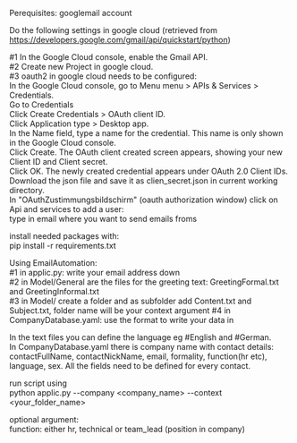 Perequisites: googlemail account

Do the following settings in google cloud (retrieved from https://developers.google.com/gmail/api/quickstart/python)

#1 In the Google Cloud console, enable the Gmail API. <br>
#2 Create new Project in google cloud. <br>
#3 oauth2 in google cloud needs to be configured: <br>
In the Google Cloud console, go to Menu menu > APIs & Services > Credentials. <br>
Go to Credentials <br>
Click Create Credentials > OAuth client ID. <br>
Click Application type > Desktop app. <br>
In the Name field, type a name for the credential. This name is only shown in the Google Cloud console. <br>
Click Create. The OAuth client created screen appears, showing your new Client ID and Client secret.<br>
Click OK. The newly created credential appears under OAuth 2.0 Client IDs.<br>
Download the json file and save it as clien_secret.json in current working directory.<br>
In "OAuthZustimmungsbildschirm" (oauth authorization window) click on Api and services to add a user:<br>
type in email where you want to send emails froms<br>

install needed packages with:<br>
pip install -r requirements.txt<br>

Using EmailAutomation:<br>
#1 in applic.py: write your email address down<br>
#2 in Model/General are the files for the greeting text: GreetingFormal.txt and GreetingInformal.txt<br>
#3 in Model/ create a folder and as subfolder add Content.txt and Subject.txt, folder name will be your context argument
#4 in CompanyDatabase.yaml: use the format to write your data in <br>

In the text files you can define the language eg #English and #German.<br>
In CompanyDatabase.yaml there is company name with contact details: contactFullName, contactNickName, email, formality, function(hr etc), language, sex. All the fields need to be defined for every contact.<br>

run script using<br>
python applic.py --company <company_name> --context <your_folder_name><br>

optional argument:<br>
function: either hr, technical or team_lead (position in company)<br>